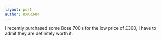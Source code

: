 ```yaml
---
layout: post
author: 0xKR34M
---
```

<p>I recently purchased some Bose 700's for the low price of £300, I have to admit they are definitely worth it. </p>

